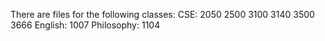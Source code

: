 There are files for the following classes:
  CSE:
    2050
    2500
    3100
    3140
    3500
    3666
  English:
    1007
  Philosophy:
    1104
